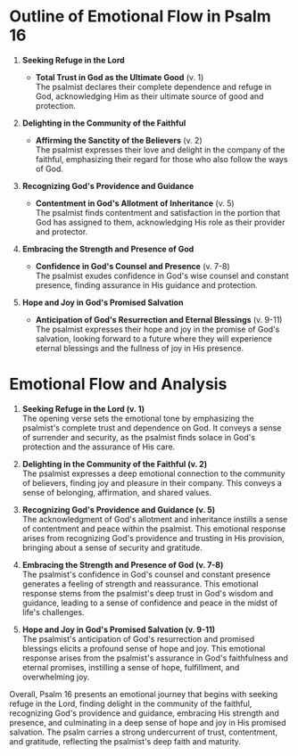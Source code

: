 # Outline of Emotional Flow in Psalm 16

1. **Seeking Refuge in the Lord**  
   - **Total Trust in God as the Ultimate Good** (v. 1)  
   The psalmist declares their complete dependence and refuge in God, acknowledging Him as their ultimate source of good and protection.

2. **Delighting in the Community of the Faithful**  
   - **Affirming the Sanctity of the Believers** (v. 2)  
   The psalmist expresses their love and delight in the company of the faithful, emphasizing their regard for those who also follow the ways of God.

3. **Recognizing God's Providence and Guidance**  
   - **Contentment in God's Allotment of Inheritance** (v. 5)  
   The psalmist finds contentment and satisfaction in the portion that God has assigned to them, acknowledging His role as their provider and protector.

4. **Embracing the Strength and Presence of God**  
   - **Confidence in God's Counsel and Presence** (v. 7-8)  
   The psalmist exudes confidence in God's wise counsel and constant presence, finding assurance in His guidance and protection.

5. **Hope and Joy in God's Promised Salvation**  
   - **Anticipation of God's Resurrection and Eternal Blessings** (v. 9-11)  
   The psalmist expresses their hope and joy in the promise of God's salvation, looking forward to a future where they will experience eternal blessings and the fullness of joy in His presence.

# Emotional Flow and Analysis

1. **Seeking Refuge in the Lord (v. 1)**  
The opening verse sets the emotional tone by emphasizing the psalmist's complete trust and dependence on God. It conveys a sense of surrender and security, as the psalmist finds solace in God's protection and the assurance of His care.

2. **Delighting in the Community of the Faithful (v. 2)**  
The psalmist expresses a deep emotional connection to the community of believers, finding joy and pleasure in their company. This conveys a sense of belonging, affirmation, and shared values.

3. **Recognizing God's Providence and Guidance (v. 5)**  
The acknowledgment of God's allotment and inheritance instills a sense of contentment and peace within the psalmist. This emotional response arises from recognizing God's providence and trusting in His provision, bringing about a sense of security and gratitude.

4. **Embracing the Strength and Presence of God (v. 7-8)**  
The psalmist's confidence in God's counsel and constant presence generates a feeling of strength and reassurance. This emotional response stems from the psalmist's deep trust in God's wisdom and guidance, leading to a sense of confidence and peace in the midst of life's challenges.

5. **Hope and Joy in God's Promised Salvation (v. 9-11)**  
The psalmist's anticipation of God's resurrection and promised blessings elicits a profound sense of hope and joy. This emotional response arises from the psalmist's assurance in God's faithfulness and eternal promises, instilling a sense of hope, fulfillment, and overwhelming joy.

Overall, Psalm 16 presents an emotional journey that begins with seeking refuge in the Lord, finding delight in the community of the faithful, recognizing God's providence and guidance, embracing His strength and presence, and culminating in a deep sense of hope and joy in His promised salvation. The psalm carries a strong undercurrent of trust, contentment, and gratitude, reflecting the psalmist's deep faith and maturity.